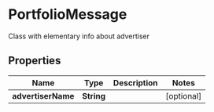 

# PortfolioMessage

Class with elementary info about advertiser

## Properties

| Name | Type | Description | Notes |
|------------ | ------------- | ------------- | -------------|
|**advertiserName** | **String** |  |  [optional] |



